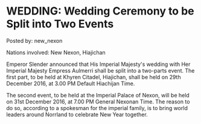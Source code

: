 # WEDDING: Wedding Ceremony to be Split into Two Events

Posted by: new_nexon

Nations involved: New Nexon, Hiajichan

Emperor Slender announced that His Imperial Majesty's wedding with Her Imperial Majesty Empress Aulmerri shall be split into a two-parts event. The first part, to be held at Khyren Citadel, Hiajichan, shall be held on 29th December 2016, at 3.00 PM Default Hiachijan Time.

The second event, to be held at the Imperial Palace of Nexon, will be held on 31st December 2016, at 7.00 PM General Nexonan Time. The reason to do so, according to a spokesman for the imperial family, is to bring world leaders around Norrland to celebrate New Year together.